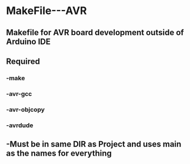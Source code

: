 # MakeFile---AVR
## Makefile for AVR board development outside of Arduino IDE
## Required
### -make
### -avr-gcc
### -avr-objcopy
### -avrdude

## -Must be in same DIR as Project and uses main as the names for everything
